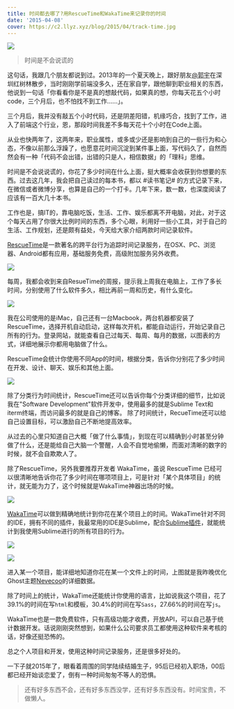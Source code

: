 ```yaml
---
title: 时间都去哪了?用RescueTime和WakaTime来记录你的时间
date: '2015-04-08'
cover: https://c2.llyz.xyz/blog/2015/04/track-time.jpg
---
```


![](https://c2.llyz.xyz/blog/2015/04/track-time.jpg)

> 时间是不会说谎的

这句话，我跟几个朋友都说到过。2013年的一个夏天晚上，跟好朋友[@郭宇](https://weibo.com/137601206)在深圳红树林散步，当时刚刚学前端没多久，还在家自学，跟他聊到职业相关的东西，他说到一句话「你看看你是不是真的想敲代码，如果真的想，你每天花五个小时code，三个月后，也不怕找不到工作……」。

三个月后，我并没有敲五个小时代码，还是阴差阳错，机缘巧合，找到了工作，进入了前端这个行业，恩，那段时间我差不多每天花十个小时在Code上面。

从业也快两年了，这两年来，职业属性，或多或少还是影响到自己的一些行为和心态，不像以前那么浮躁了，也愿意花时间沉淀到某件事上面，写代码久了，自然而然会有一种「代码不会出错，出错的只是人，相信数据」的「理科」思维。

时间是不会说说谎的，你花了多少时间在什么上面，挺大概率会收获到你想要的东西。过去这几年，我会把自己读过的每本书，都以 #读书笔记# 的方式记录下来，在微信或者微博分享，也算是自己的一个打卡。几年下来，数一数，也深度阅读了应该有一百大几十本书。

工作也是，搞IT的，靠电脑吃饭，生活、工作、娱乐都离不开电脑，对此，对于这个每天占用了你很大比例时间的东西，多个心眼，利用好一些小工具，对于自己的生活、工作规划，还是颇有益处，今天给大家介绍两款时间记录软件。

[RescueTime](https://www.rescuetime.com)是一款著名的跨平台行为追踪时间记录服务，在OSX、PC、浏览器、Android都有应用，基础服务免费，高级附加服务另外收费。

![](https://c2.llyz.xyz/blog/2015/04/rescuetime1.jpg)

每周，我都会收到来自ResueTime的周报，提示我上周我在电脑上，工作了多长时间，分别使用了什么软件多久，相比再前一周和历史，有什么变化。

![](https://c2.llyz.xyz/blog/2015/04/rescuetime2.jpg)

我在公司使用的是iMac，自己还有一台Macbook，两台机器都安装了RescueTime，选择开机自动启动，这样每次开机，都能自动运行，开始记录自己所有的行为。登录网站，就能查看自己过每天、每周、每月的数据，以图表的方式，详细地展示你都用电脑做了什么。

RescueTime会统计你使用不同App的时间，根据分类，告诉你分别花了多少时间在开发、设计、聊天、娱乐和其他上面。

![](https://c2.llyz.xyz/blog/2015/04/rescuetime4.jpg)

除了分类行为时间统计，RescueTime还可以告诉你每个分类详细的细节，比如说我在"Software Development"软件开发中，使用最多的就是Sublime Text和iterm终端，而访问最多的就是自己的博客。 除了时间统计，RecueTime还可以给自己设置目标，可以激励自己不断地提高效率。

从过去的心里只知道自己大概「做了什么事情」，到现在可以精确到小时甚至分钟做了什么，还是能给自己大脑一个警醒，人会不自觉地偷懒，而面对清晰的数字的时候，就不会自欺欺人了。

除了RescueTime，另外我要推荐开发者 WakaTime，虽说 RescueTime 已经可以很清晰地告诉你花了多少时间在哪项项目上，可是针对「某个具体项目」的统计，就无能为力了，这个时候就是WakaTime神器出场的时候。

![](https://c2.llyz.xyz/blog/2015/04/rescuetime3.jpg)

[WakaTime](https://wakatime.com)可以做到精确地统计到你花在某个项目上的时间。WakaTime针对不同的IDE，拥有不同的插件，我最常用的IDE是Sublime，配合[Sublime插件](https://wakatime.com/help/plugins/sublime)，就能统计到我使用Sublime进行的所有项目的行为。

![](https://c2.llyz.xyz/blog/2015/04/wakatime1.jpg)

![](https://c2.llyz.xyz/blog/2015/04/wakatime2.jpg)

进入某一个项目，能详细地知道你花在某一个文件上的时间，上图就是我昨晚优化Ghost主题[Nevecoo](https://github.com/foru17/nevecoo)的详细数据。

除了时间上的统计，WakaTime还能统计你使用的语言，比如说我这个项目，花了39.1%的时间在写`html`和模板，30.4%的时间在写`Sass`，27.66%的时间在写`js`。

WakaTime也是一款免费软件，只有高级功能才收费，开放API，可以自己基于统计数据开发。话说刚刚突然想到，如果什么公司要求员工都使用这种软件来考核的话，好像还挺恐怖的。

总之个人项目和开发，使用这种时间记录服务，还是很多好处的。

一下子就2015年了，眼看着周围的同学陆续结婚生子，95后已经初入职场，00后都已经开始谈恋爱了，倒有一种时间匆匆不等人的恐惧。

> 还有好多东西不会，还有好多东西没学，还有好多东西没有。时间宝贵，不做懒人。
